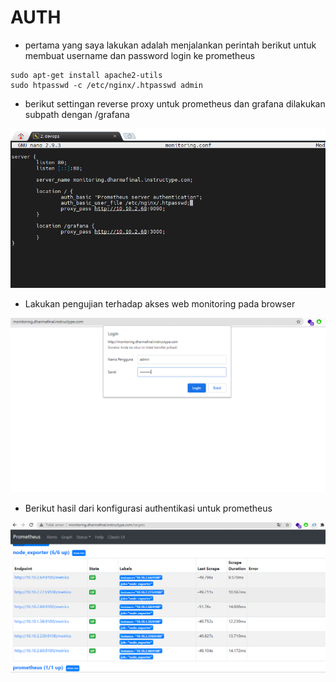 # AUTH

- pertama yang saya lakukan adalah menjalankan perintah berikut untuk membuat username dan password login ke prometheus 
```
sudo apt-get install apache2-utils
sudo htpasswd -c /etc/nginx/.htpasswd admin
```

- berikut settingan reverse proxy untuk prometheus dan grafana dilakukan subpath dengan /grafana

![text](./asset/Screenshot_1.png)

- Lakukan pengujian terhadap akses web monitoring pada browser

![text](./asset/Screenshot_2.png)

- Berikut hasil dari konfigurasi authentikasi untuk prometheus

![text](./asset/Screenshot_3.png)

